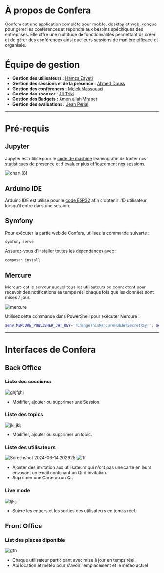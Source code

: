 # À propos de Confera

Confera est une application complète pour mobile, desktop et web, conçue pour gérer les conférences et répondre aux besoins spécifiques des entreprises. Elle offre une multitude de fonctionnalités permettant de créer et de gérer des conférences ainsi que leurs sessions de manière efficace et organisée.

# Équipe de gestion

- **Gestion des utilisateurs :** [Hamza Zayeti](https://github.com/zayatihamza)
- **Gestion des sessions et de la présence :** [Ahmed Douss](https://github.com/ahmeddouss)
- **Gestion des conférences :** [Melek Massouadi](https://github.com/LukaTN) 
- **Gestion des sponsor :** [Ali Triki](https://github.com/Alilovez)
- **Gestion des Budgets :** [Amen allah Mrabet](https://github.com/AmenAllahMrabet)
- **Gestion des evaluations :** [Jean Perial](https://github.com/AmenAllahMrabet)
---

# Pré-requis

## Jupyter

Jupyter est utilisé pour le [code de machine](machine_learning-stat.ipynb) learning afin de traiter nos statistiques de présence et d'évaluer plus efficacement nos sessions.

![chart (8)](https://github.com/ahmeddouss/conferaWeb/assets/118319834/340b7d82-ae16-4e05-9391-03047e4bf1c3)


## Arduino IDE

Arduino IDE est utilisé pour le [code ESP32](esp32) afin d'obtenir l'ID utilisateur lorsqu'il entre dans une session.

## Symfony

Pour exécuter la partie web de Confera, utilisez la commande suivante :

```sh
symfony serve
```

Assurez-vous d'installer toutes les dépendances avec :

```sh
composer install
```

## Mercure

Mercure est le serveur auquel tous les utilisateurs se connectent pour recevoir des notifications en temps réel chaque fois que les données sont mises à jour.

![mercure](https://github.com/ahmeddouss/conferaWeb/assets/118319834/32ea5b68-0406-4714-a397-0deb74559bc2)


Utilisez cette commande dans PowerShell pour exécuter Mercure :

```powershell
$env:MERCURE_PUBLISHER_JWT_KEY='!ChangeThisMercureHubJWTSecretKey!'; $env:MERCURE_SUBSCRIBER_JWT_KEY='!ChangeThisMercureHubJWTSecretKey!'; .\mercure.exe run --config Caddyfile.dev
```
---

# Interfaces de Confera

## Back Office
### Liste des sessions:
![ghjfghj](https://github.com/ahmeddouss/conferaWeb/assets/118319834/4e8bd229-3ab6-4208-91cd-1914fd9d8fef)
- Modifier, ajouter ou supprimer une Session.

### Liste des topics
![jkl;jkl;](https://github.com/ahmeddouss/conferaWeb/assets/118319834/b7a7b274-733d-419a-b103-f863740db7ff)
- Modifier, ajouter ou supprimer un topic.

### Liste des utilisateurs
![Screenshot 2024-06-14 202925](https://github.com/ahmeddouss/conferaWeb/assets/118319834/775052cd-2263-4647-9dd4-5b2ce3e767ab)
![fff](https://github.com/ahmeddouss/conferaWeb/assets/118319834/95669e30-bb70-43f2-8737-ed10019f6e7a)
- Ajouter des invitation aux utilisateurs qui n'ont pas une carte en leurs envoyant un email contenant un Qr d'invitation.
- Suprrimer une Carte ou un Qr.

### Live mode
![ljklj](https://github.com/ahmeddouss/conferaWeb/assets/118319834/8601f18e-3dd8-4e59-bfa9-c50940bf20c0)
- Suivre les entrers et les sorties des utilisateurs en temps réel.


## Front Office
### List des places diponible
![gfh](https://github.com/ahmeddouss/conferaWeb/assets/118319834/65e48b34-45e2-4292-bb2b-aa1978077542)
- Chaque utilisateur participant avec mise à jour en temps réel.
- Api location et météo pour s'avoir l'emplacement et le météo actuel


